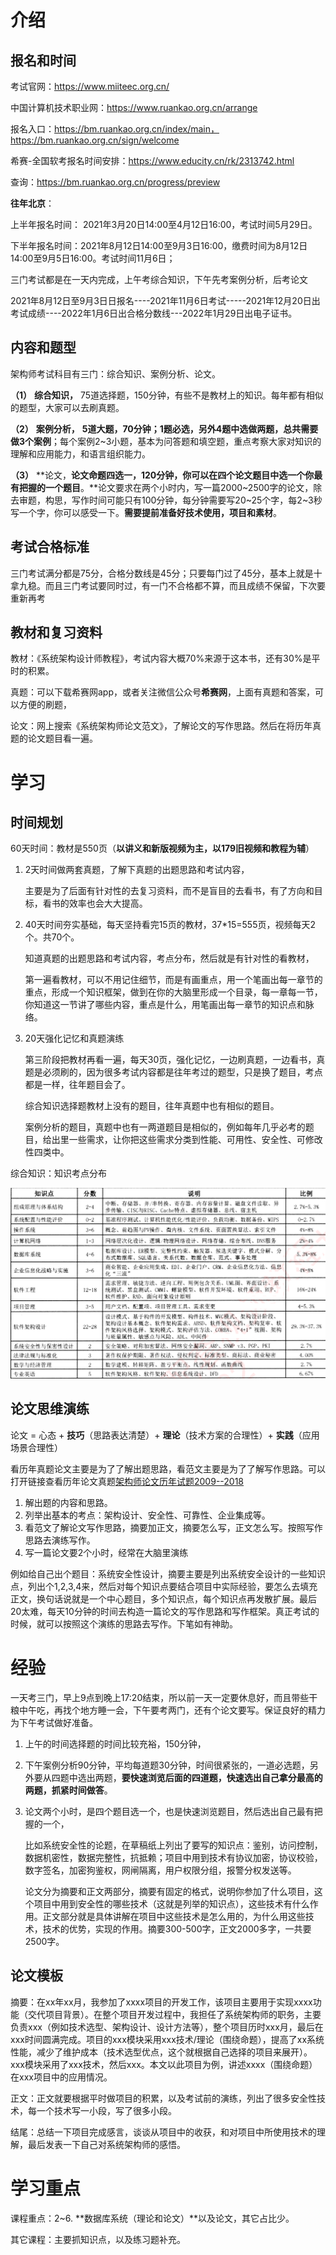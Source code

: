 # 介绍

## 报名和时间

考试官网：https://www.miiteec.org.cn/

中国计算机技术职业网：https://www.ruankao.org.cn/arrange

报名入口：https://bm.ruankao.org.cn/index/main，https://bm.ruankao.org.cn/sign/welcome

希赛-全国软考报名时间安排：https://www.educity.cn/rk/2313742.html

查询：https://bm.ruankao.org.cn/progress/preview

**往年北京**：

上半年报名时间： 2021年3月20日14:00至4月12日16:00，考试时间5月29日。

下半年报名时间：2021年8月12日14:00至9月3日16:00，缴费时间为8月12日14:00至9月5日16:00。考试时间11月6日；

三门考试都是在一天内完成，上午考综合知识，下午先考案例分析，后考论文

2021年8月12日至9月3日日报名----2021年11月6日考试-----2021年12月20日出考试成绩----2022年1月6日出合格分数线---2022年1月29日出电子证书。

## 内容和题型

架构师考试科目有三门：综合知识、案例分析、论文。

**（1）** **综合知识，** 75道选择题，150分钟，有些不是教材上的知识。每年都有相似的题型，大家可以去刷真题。

**（2）** **案例分析，** **5道大题，70分钟；1题必选，另外4题中选做两题，总共需要做3个案例**；每个案例2~3小题，基本为问答题和填空题，重点考察大家对知识的理解和应用能力，和语言组织能力。

**（3）** **论文，**论文命题四选一，120分钟，你可以在四个论文题目中选一个你最有把握的一个题目**。**论文要求在两个小时内，写一篇2000\~2500字的论文，除去审题，构思，写作时间可能只有100分钟，每分钟需要写20\~25个字，每2~3秒写一个字，你可以感受一下。**需要提前准备好技术使用，项目和素材**。

## 考试合格标准

三门考试满分都是75分，合格分数线是45分；只要每门过了45分，基本上就是十拿九稳。而且三门考试要同时过，有一门不合格都不算，而且成绩不保留，下次要重新再考

## 教材和复习资料

教材：《系统架构设计师教程》，考试内容大概70%来源于这本书，还有30%是平时的积累。

真题：可以下载希赛网app，或者关注微信公众号**希赛网**，上面有真题和答案，可以方便的刷题，

论文：网上搜索《系统架构师论文范文》，了解论文的写作思路。然后在将历年真题的论文题目看一遍。

# 学习

## 时间规划

60天时间：教材是550页（**以讲义和新版视频为主，以179旧视频和教程为辅**）

1. 2天时间做两套真题，了解下真题的出题思路和考试内容，

   主要是为了后面有针对性的去复习资料，而不是盲目的去看书，有了方向和目标，看书的效率也会大大提高。

2. 40天时间夯实基础，每天坚持看完15页的教材，37*15=555页，视频每天2个。共70个。

   知道真题的出题思路和考试内容，考点分布，然后就是有针对性的看教材，

   第一遍看教材，可以不用记住细节，而是有画重点，用一个笔画出每一章节的重点，形成一个知识框架，做到在你的大脑里形成一个目录，每一章每一节，你知道这一节讲了哪些内容，重点是什么，用笔画出每一章节的知识点和脉络。

3. 20天强化记忆和真题演练

   第三阶段把教材再看一遍，每天30页，强化记忆，一边刷真题，一边看书，真题是必须刷的，因为很多考试内容都是往年考过的题型，只是换了题目，考点都是一样，往年题目会了。

   综合知识选择题教材上没有的题目，往年真题中也有相似的题目。

   案例分析的题目，真题中也有一两道题目是相似的，例如每年几乎必考的题目，给出里一些需求，让你把这些需求分类到性能、可用性、安全性、可修改性四类中。

综合知识：知识考点分布

![image-20220816111228095](images/image-20220816111228095.png)

## 论文思维演练

论文 = 心态 + **技巧**（思路表达清楚）+ **理论**（技术方案的合理性）+ **实践**（应用场景合理性）

看历年真题论文主要是为了了解出题思路，看范文主要是为了了解写作思路。可以打开链接查看历年论文真题[架构师论文历年试题2009--2018](https://www.jianshu.com/p/b5386adc8dcb)

1. 解出题的内容和思路。
2. 列举出基本的考点：架构设计、安全性、可靠性、企业集成等。
3. 看范文了解论文写作思路，摘要加正文，摘要怎么写，正文怎么写。按照写作思路去演练写作。
4. 写一篇论文要2个小时，经常在大脑里演练

例如给自己出个题目：系统安全性设计，摘要主要是列出系统安全设计的一些知识点，列出个1,2,3,4来，然后对每个知识点要结合项目中实际经验，要怎么去填充正文，换句话说就是一个中心题目，多个知识点，每个知识点再发散扩展。最后20太难，每天10分钟的时间去构造一篇论文的写作思路和写作框架。真正考试的时候，就可以按照这个演练的思路去写作。下笔如有神助。

# 经验

一天考三门，早上9点到晚上17:20结束，所以前一天一定要休息好，而且带些干粮中午吃，再找个地方睡一会，下午要考两门，还有个论文要写。保证良好的精力为下午考试做好准备。

1. 上午的时间选择题的时间比较充裕，150分钟，

2. 下午案例分析90分钟，平均每道题30分钟，时间很紧张的，一道必选题，另外要从四题中选出两题，**要快速浏览后面的四道题，快速选出自己拿分最高的两题，抓紧时间做答**。

3. 论文两个小时，是四个题目选一个，也是快速浏览题目，然后选出自己最有把握的一个，

   比如系统安全性的论题，在草稿纸上列出了要写的知识点：鉴别，访问控制，数据机密性，数据完整性，抗抵赖；项目中用到技术有协议加密，协议校验，数字签名，加密狗鉴权，网闸隔离，用户权限分组，报警分权发送等。

   论文分为摘要和正文两部分，摘要有固定的格式，说明你参加了什么项目，这个项目中用到安全性的哪些技术（这就是列举的知识点），这些技术有什么作用。正文部分就是具体讲解在项目中这些技术是怎么用的，为什么用这些技术，技术的优势，实现的作用。摘要300-500字，正文2000多字，一共要2500字。

## 论文模板

摘要：在xx年xx月，我参加了xxxx项目的开发工作，该项目主要用于实现xxxx功能（交代项目背景）。在整个项目开发过程中，我担任了系统架构师的职务，主要负责xxx（例如技术选型、架构设计、设计方法等），整个项目历时xxx月，最后在xxx时间圆满完成。项目的xxx模块采用xxx技术/理论（围绕命题），提高了xx系统性能，减少了维护成本（技术选型优点，这个就根据自己选择的项目来展开）。xxx模块采用了xxx技术，然后xxx。本文以此项目为例，讲述xxxx（围绕命题）在xxx项目中的应用情况。

正文：正文就要根据平时做项目的积累，以及考试前的演练，列出了很多安全性技术，每一个技术写一小段，写了很多小段。

结尾：总结一下项目完成感言，谈谈从项目中的收获，和对项目中所使用技术的理解，最后发表一下自己对系统架构师的感悟。

# 学习重点

课程重点：2~6. **数据库系统（理论和论文）**以及论文，其它占比少。

其它课程：主要抓知识点，以及练习题补充。

